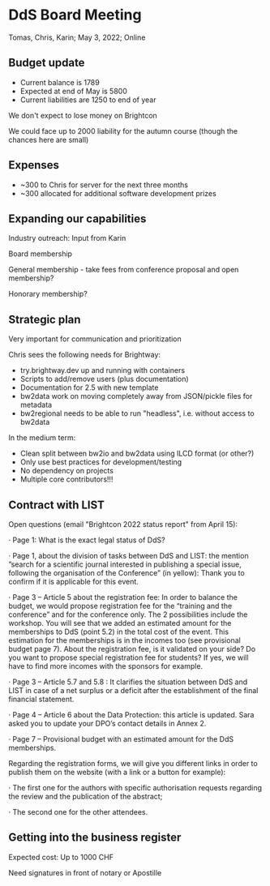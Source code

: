 # DdS Board Meeting

Tomas, Chris, Karin; May 3, 2022; Online

## Budget update

* Current balance is 1789
* Expected at end of May is 5800
* Current liabilities are 1250 to end of year

We don't expect to lose money on Brightcon

We could face up to 2000 liability for the autumn course (though the chances here are small)

## Expenses

* ~300 to Chris for server for the next three months
* ~300 allocated for additional software development prizes

## Expanding our capabilities

Industry outreach: Input from Karin

Board membership

General membership - take fees from conference proposal and open membership?

Honorary membership?

## Strategic plan

Very important for communication and prioritization

Chris sees the following needs for Brightway:

* try.brightway.dev up and running with containers
* Scripts to add/remove users (plus documentation)
* Documentation for 2.5 with new template
* bw2data work on moving completely away from JSON/pickle files for metadata
* bw2regional needs to be able to run "headless", i.e. without access to bw2data

In the medium term:

* Clean split between bw2io and bw2data using ILCD format (or other?)
* Only use best practices for development/testing
* No dependency on projects
* Multiple core contributors!!!

## Contract with LIST

Open questions (email "Brightcon 2022 status report" from April 15):

·       Page 1: What is the exact legal status of DdS?

·       Page 1, about the division of tasks between DdS and LIST: the mention ”search for a scientific journal interested in publishing a special issue, following the organisation of the Conference” (in yellow):
Thank you to confirm if it is applicable for this event.

·       Page 3 – Article 5 about the registration fee:
In order to balance the budget, we would propose registration fee for the “training and the conference” and for the conference only.  The 2 possibilities include the workshop.
You will see that we added an estimated amount for the memberships to DdS (point 5.2) in the total cost of the event.  This estimation for the memberships is in the incomes too (see provisional budget page 7). 
About the registration fee, is it validated on your side?  Do you want to propose special registration fee for students?  If yes, we will have to find more incomes with the sponsors for example.

·       Page 3 – Article 5.7 and 5.8 : It clarifies the situation between DdS and LIST in case of a net surplus or a deficit after the establishment of the final financial statement.

·       Page 4 – Article 6 about the Data Protection: this article is updated. Sara asked you to update your DPO’s contact details in Annex 2.

·       Page 7 – Provisional budget with an estimated amount for the DdS memberships.

Regarding the registration forms, we will give you different links in order to publish them on the website (with a link or a button for example):

·       The first one for the authors with specific authorisation requests regarding the review and the publication of the abstract;

·       The second one for the other attendees.

## Getting into the business register

Expected cost: Up to 1000 CHF

Need signatures in front of notary or Apostille

